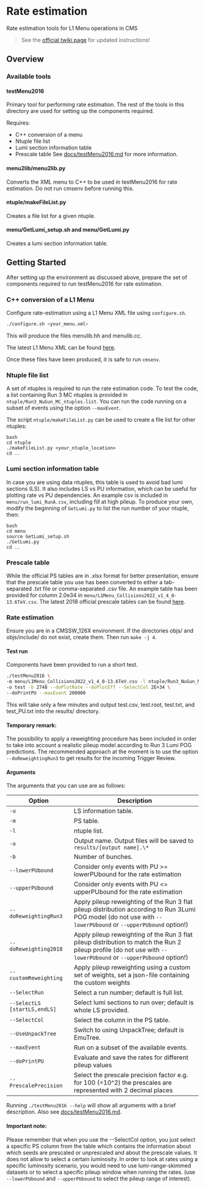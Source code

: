 # Rate estimation

Rate estimation tools for L1 Menu operations in CMS

> See the [official twiki page](https://twiki.cern.ch/twiki/bin/view/CMS/HowToL1TriggerMenu) for updated instructions!


## Overview

### Available tools

#### testMenu2016
Primary tool for performing rate estimation. The rest of the tools in this directory are used for setting up the components required.

Requires:
* C++ conversion of a menu
* Ntuple file list
* Lumi section information table
* Prescale table
See [docs/testMenu2016.md]() for more information.

#### menu2lib/menu2lib.py
Converts the XML menu to C++ to be used in testMenu2016 for rate estimation.
Do not run cmsenv before running this.

#### ntuple/makeFileList.py
Creates a file list for a given ntuple.

#### menu/GetLumi_setup.sh and menu/GetLumi.py
Creates a lumi section information table.

## Getting Started
After setting up the environment as discussed above, prepare the set of
components required to run testMenu2016 for rate estimation.

### C++ conversion of a L1 Menu
Configure rate-estimation using a L1 Menu XML file using `configure.sh`.
```bash
./configure.sh <your_menu.xml>
```
This will produce the files menulib.hh and menulib.cc.

The latest L1 Menu XML can be found [here](https://github.com/cms-l1-dpg/L1Menu2018/tree/master/official/XMLs).

Once these files have been produced, it is safe to run `cmsenv`.

### Ntuple file list
A set of ntuples is required to run the rate estimation code.
To test the code, a list containing Run 3 MC ntuples is provided in
`ntuple/Run3_NuGun_MC_ntuples.list`.
You can run the code running on a subset of events using the option `--maxEvent`.

The script `ntuple/makeFileList.py` can be used to create a file list for other
ntuples:
```
bash
cd ntuple
./makeFileList.py <your_ntuple_location>
cd ..
```

### Lumi section information table
In case you are using data ntuples, this table is used to avoid bad lumi sections (LS). 
It also includes LS vs PU information, which can be useful for plotting rate vs PU dependencies. 
An example csv is included in `menu/run_lumi_RunA.csv`, including fill at high pileup.
To produce your own, modify the beginning of `GetLumi.py` to list the run number
of your ntuple, then:
```
bash
cd menu
source GetLumi_setup.sh
./GetLumi.py
cd ..
```

### Prescale table
While the official PS tables are in .xlsx format for better presentation, ensure
that the prescale table you use has been converted to
either a tab-separated .txt file or comma-separated .csv file.
An example table has been provided for column 2.0e34 in
`menu/L1Menu_Collisions2022_v1_4_0-13.6TeV.csv`.
The latest 2018 official prescale tables can be found 
[here](https://github.com/cms-l1-dpg/L1Menu2018/tree/master/official/PrescaleTables).

### Rate estimation
Ensure you are in a CMSSW_126X environment.
If the directories objs/ and objs/include/ do not exist, create them.
Then run `make -j 4`.

#### Test run
Components have been provided to run a short test.
```bash
./testMenu2016 \
-m menu/L1Menu_Collisions2022_v1_4_0-13.6TeV.csv -l ntuple/Run3_NuGun_MC_ntuples.list \
-o test -b 2748 --doPlotRate --doPlotEff --SelectCol 2E+34 \    
--doPrintPU --maxEvent 200000
```
This will take only a few minutes and output test.csv, test.root, test.txt, and test_PU.txt into the results/ directory.

#### Temporary remark:
The possibility to apply a reweighting procedure has been included in order to take into account a realistic pileup model according to Run 3 Lumi POG predictions.
The recommended approach at the moment is to use the option `--doReweightingRun3` to get results for the incoming Trigger Review. 

#### Arguments
The arguments that you can use are as follows:

|Option | Description |
|-------|-------------|
|`-u`   | LS information table. |
|`-m`   | PS table. |
|`-l`   | ntuple list. |
|`-o`   | Output name. Output files will be saved to `results/[output name].\*` |
|`-b`   | Number of bunches. |
|`--lowerPUbound` | Consider only events with PU >= lowerPUbound for the rate estimation |
|`--upperPUbound` | Consider only events with PU <= upperPUbound for the rate estimation |
|`--doReweightingRun3` | Apply pileup reweighting of the Run 3 flat pileup distribution according to Run 3Lumi POG model (do not use with `--lowerPUbound` or `--upperPUbound` option!) |
|`--doReweighting2018` | Apply pileup reweighting of the Run 3 flat pileup distribution to match the Run 2 pileup profile (do not use with `--lowerPUbound` or `--upperPUbound` option!) |
|`--customReweighting` | Apply pileup reweighting using a custom set of weights, set a json-file containing the custom weights |
|`--SelectRun` | Select a run number; default is full list. |
|`--SelectLS [startLS,endLS]` | Select lumi sections to run over; default is whole LS provided. |
|`--SelectCol` | Select the column in the PS table. |
|`--UseUnpackTree` | Switch to using UnpackTree; default is EmuTree. |
|`--maxEvent` | Run on a subset of the available events. |
|`--doPrintPU` | Evaluate and save the rates for different pileup values |
|`--PrescalePrecision` | Select the prescale precision factor e.g. for 100 (=10^2) the prescales are represented with 2 decimal places |

Running `./testMenu2016 --help` will show all arguments with a brief description. Also see [docs/testMenu2016.md]().

#### Important note:
Please remember that when you use the --SelectCol option, you just select a specific PS column from the table which contains the information about which seeds are prescaled or unprescaled and about the prescale values. It does not allow to select a certain luminosity. In order to look at rates using a specific luminosity scenario, you would need to use lumi-range-skimmed datasets or to select a specific pileup window when running the rates. 
(use `--lowerPUbound` and `--upperPUbound` to select the pileup range of interest).
